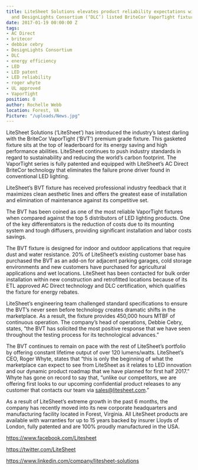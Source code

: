 ```yaml
---
title: LiteSheet Solutions elevates product reliability expectations with its ETL
  and DesignLights Consortium (‘DLC’) listed BriteCor VaporTight fixture
date: 2017-01-19 00:00:00 Z
tags:
- AC Direct
- britecor
- debbie cebry
- DesignLights Consortium
- DLC
- energy efficiency
- LED
- LED patent
- LED reliability
- roger whyte
- UL approved
- VaporTight
position: 0
author: Rochelle Webb
location: Forest, VA
Picture: "/uploads/News.jpg"
---
```


LiteSheet Solutions (‘LiteSheet’) has introduced the industry’s latest darling with the BriteCor VaporTight (‘BVT’) premium grade fixture. This gasketed fixture sits at the top of leaderboard for its energy saving and high performance abilities. LiteSheet continues to push industry standards in regard to sustainability and reducing the world’s carbon footprint. The VaporTight series is fully patented and equipped with LiteSheet’s AC Direct BriteCor technology that eliminates the failure prone driver found in conventional LED lighting.

LiteSheet’s BVT fixture has received professional industry feedback that it maximizes clean aesthetic lines and offers the greatest ease of installation and elimination of maintenance against its competitive set.

The BVT has been coined as one of the most reliable VaporTight fixtures when compared against the top 5 distributors of LED lighting products. One of the key differentiators is the reduction of costs due to its mounting system and tough diffusers, providing significant installation and labor costs savings.

The BVT fixture is designed for indoor and outdoor applications that require dust and water resistance. 20% of LiteSheet’s existing customer base has purchased the BVT as an add-on for adjacent parking garages, cold storage environments and new customers have purchased for agricultural applications and wet locations. LiteSheet has been contacted for bulk order installation within new construction and retrofitted locations because of its ETL approved AC Direct technology and DLC certification, which qualifies the fixture for energy rebates.

LiteSheet’s engineering team challenged standard specifications to ensure the BVT’s never seen before technology creates dramatic shifts in the marketplace. As a result, the fixture provides 450,000 hours MTBF of continuous operation. The company’s head of operations, Debbie Cebry, states, “the BVT has solicited the most positive response that we have seen throughout the testing process for its technological advances.”

The BVT continues to remain on pace with the rest of LiteSheet’s portfolio by offering constant lifetime output of over 120 lumens/watts. LiteSheet’s CEO, Roger Whyte, states that “this is only the beginning of what the marketplace can expect to see from LiteSheet as it relates to LED innovation and our dynamic product roadmap that we have planned for first half 2017.” Whyte has gone on record to say that, “unlike our competitors, we are offering first looks to our upcoming confidential product releases to any customer that contacts our team via sales@litesheet.com.”

As a result of LiteSheet’s extreme growth in the past 6 months, the company has recently moved into its new corporate headquarters and manufacturing facility located in Forest, Virginia. All LiteSheet products are available with warranties for up to 15 years backed by insurer Lloyds of London, fully patented and are 100% proudly manufactured in the USA.

<a href="https://www.facebook.com/Litesheet">https://www.facebook.com/Litesheet</a>

<a href="https://twitter.com/LiteSheet">https://twitter.com/LiteSheet</a>

<a href="https://www.linkedin.com/company/litesheet-solutions">https://www.linkedin.com/company/litesheet-solutions</a>